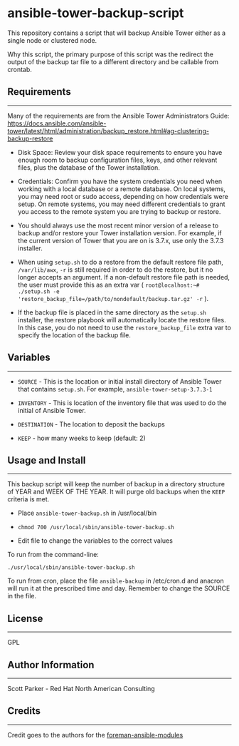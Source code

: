 ansible-tower-backup-script
=========

This repository contains a script that will backup Ansible Tower either as a single node or clustered node.

Why this script, the primary purpose of this script was the redirect the output of the backup tar file to a different directory and be callable from crontab.

Requirements
------------
---

Many of the requirements are from the Ansible Tower Administrators Guide: https://docs.ansible.com/ansible-tower/latest/html/administration/backup_restore.html#ag-clustering-backup-restore

* Disk Space: Review your disk space requirements to ensure you have enough room to backup configuration files, keys, and other relevant files, plus the database of the Tower installation.

* Credentials: Confirm you have the system credentials you need when working with a local database or a remote database. On local systems, you may need root or sudo access, depending on how credentials were setup. On remote systems, you may need different credentials to grant you access to the remote system you are trying to backup or restore.

* You should always use the most recent minor version of a release to backup and/or restore your Tower installation version. For example, if the current version of Tower that you are on is 3.7.x, use only the 3.7.3 installer.

* When using `setup.sh` to do a restore from the default restore file path, `/var/lib/awx`, `-r` is still required in order to do the restore, but it no longer accepts an argument. If a non-default restore file path is needed, the user must provide this as an extra var ( `root@localhost:~# ./setup.sh -e 'restore_backup_file=/path/to/nondefault/backup.tar.gz' -r` ).

* If the backup file is placed in the same directory as the `setup.sh` installer, the restore playbook will automatically locate the restore files. In this case, you do not need to use the `restore_backup_file` extra var to specify the location of the backup file.

Variables
--------------
---

* `SOURCE` - This is the location or initial install directory of Ansible Tower that contains `setup.sh`. For example, `ansible-tower-setup-3.7.3-1`

* `INVENTORY` - This is location of the inventory file that was used to do the initial of Ansible Tower.

* `DESTINATION` - The location to deposit the backups

* `KEEP` - how many weeks to keep (default: 2)

Usage and Install
----------------
---

This backup script will keep the number of backup in a directory structure of YEAR and WEEK OF THE YEAR.  It will purge old backups when the `KEEP` criteria is met. 

* Place `ansible-tower-backup.sh` in /usr/local/bin

* `chmod 700 /usr/local/sbin/ansible-tower-backup.sh`

* Edit file to change the variables to the correct values

To run from the command-line:

`./usr/local/sbin/ansible-tower-backup.sh`

To run from cron, place the file `ansible-backup` in /etc/cron.d and anacron will run it at the prescribed time and day. Remember to change the SOURCE in the file.


License
-------
---

GPL

Author Information
------------------
---

Scott Parker - Red Hat North American Consulting

Credits
-------------------
---
Credit goes to the authors for the [foreman-ansible-modules](https://github.com/theforeman/foreman-ansible-modules) 